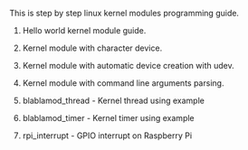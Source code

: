 This is step by step linux kernel modules programming guide.

1. Hello world kernel module guide.
2. Kernel module with character device.
3. Kernel module with automatic device creation with udev.
4. Kernel module with command line arguments parsing.

5. blablamod_thread - Kernel thread using example
6. blablamod_timer - Kernel timer using example
7. rpi_interrupt - GPIO interrupt on Raspberry Pi
